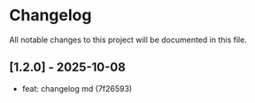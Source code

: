 # Changelog

All notable changes to this project will be documented in this file.

## [1.2.0] - 2025-10-08

- feat: changelog md (7f26593)


